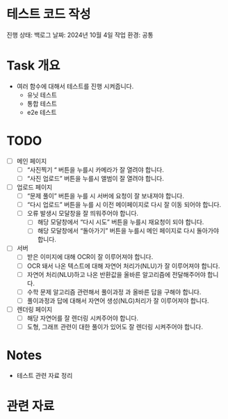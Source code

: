 # 테스트 코드 작성

진행 상태: 백로그
날짜: 2024년 10월 4일
작업 환경: 공통

# Task 개요

- 여러 함수에 대해서 테스트를 진행 시켜줍니다.
    - 유닛 테스트
    - 통합 테스트
    - e2e 테스트

# TODO

- [ ]  메인 페이지
    - [ ]  “사진찍기 “ 버튼을 누를시 카메라가 잘 열려야 합니다.
    - [ ]  “사진 업로드” 버튼을 누를시 앨범이 잘 열려야 합니다.
- [ ]  업로드 페이지
    - [ ]  “문제 풀이” 버튼을 누를 시 서버에 요청이 잘 보내져야 합니다.
    - [ ]  “다시 업로드” 버튼을 누를 시 이전 메이페이지로 다시 잘 이동 되어야 합니다.
    - [ ]  오류 발생시 모달창을 잘 띄워주어야 합니다.
        - [ ]  해당 모달창에서 “다시 시도” 버튼을 누를시 재요청이 되야 합니다.
        - [ ]  해당 모달창에서 “돌아가기” 버튼을 누를시 메인 페이지로 다시 돌아가야 합니다.
- [ ]  서버
    - [ ]  받은 이미지에 대해 OCR이 잘 이루어져야 합니다.
    - [ ]  OCR 돼서 나온 텍스트에 대해 자연어 처리가(NLU)가 잘 이루어져야 합니다.
    - [ ]  자연어 처리(NLU)하고 나온 반환값을 올바른 알고리즘에 전달해주어야 합니다.
    - [ ]  수학 문제 알고리즘 관련해서 풀이과정 과 올바른 답을 구해야 합니다.
    - [ ]  풀이과정과 답에 대해서 자연어 생성(NLG)처리가 잘 이루어져야 합니다.
- [ ]  렌더링 페이지
    - [ ]  해당 자연어를 잘 렌더링 시켜주어야 합니다.
    - [ ]  도형, 그래프 관련이 대한 풀이가 있어도 잘 렌더링 시켜주어야 합니다.

# Notes

- 테스트 관련 자료 정리

# 관련 자료